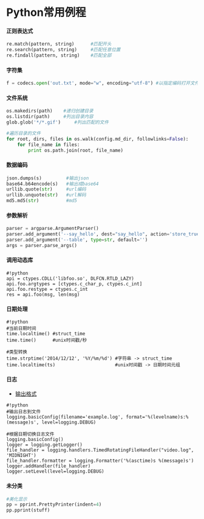 # Python常用例程

#### 正则表达式
```python
re.match(pattern, string)      #匹配开头
re.search(pattern, string)     #匹配任意位置  
re.findall(pattern, string)    #匹配全部
```

#### 字符集
```python
f = codecs.open('out.txt', mode="w", encoding="utf-8") #以指定编码打开文件
```

#### 文件系统
```python
os.makedirs(path)    #递归创建目录
os.listdir(path)     #列出目录内容
glob.glob('*/*.gif')     #列出匹配的文件

#遍历目录的文件
for root, dirs, files in os.walk(config.md_dir, followlinks=False):
    for file_name in files:
        print os.path.join(root, file_name)
```

#### 数据编码
```python
json.dumps(s)         #输出json
base64.b64encode(s)   #输出成base64
urllib.quote(str)     #url编码
urllib.unquote(str)   #url解码
md5.md5(str)          #md5
```

#### 参数解析
```python
parser = argparse.ArgumentParser()
parser.add_argument('--say_hello', dest="say_hello", action='store_true')
parser.add_argument('--table', type=str, default='')
args = parser.parse_args()
```

#### 调用动态库
```
#!python
api = ctypes.CDLL('libfoo.so', DLFCN.RTLD_LAZY)
api.foo.argtypes = [ctypes.c_char_p, ctypes.c_int]
api.foo.restype = ctypes.c_int
res = api.foo(msg, len(msg)
```

#### 日期处理
```
#!python
#当前日期时间
time.localtime() #struct_time
time.time()      #unix时间戳/秒

#类型转换
time.strptime('2014/12/12', '%Y/%m/%d') #字符串 -> struct_time
time.localtime(ts)                      #unix时间戳 -> 日期时间元组
```

#### 日志
* [输出格式](https://docs.python.org/2/library/logging.html#logging.Formatter)
```
#!python
#输出日志到文件
logging.basicConfig(filename='example.log', format='%(levelname)s:%(message)s', level=logging.DEBUG)

#根据日期切换日志文件
logging.basicConfig()
logger = logging.getLogger()
file_handler = logging.handlers.TimedRotatingFileHandler("video.log", 'MIDNIGHT')
file_handler.formatter = logging.Formatter('%(asctime)s %(message)s')
logger.addHandler(file_handler)
logger.setLevel(level=logging.DEBUG)
```

#### 未分类
```python
#美化显示
pp = pprint.PrettyPrinter(indent=4)
pp.pprint(stuff)
```
